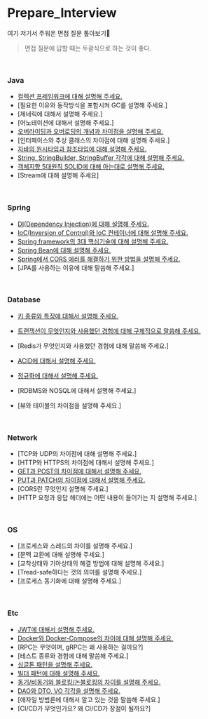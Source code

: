 # Prepare_Interview

여기 저기서 주워온 면접 질문 톺아보기:fist_left:

> 면접 질문에 답할 때는 두괄식으로 하는 것이 좋다.

<br>

### Java

+ [컬렉션 프레임워크에 대해 설명해 주세요.](https://github.com/syxxn/Prepare_Interview/blob/main/JAVA/%EC%BB%AC%EB%A0%89%EC%85%98%20%ED%94%84%EB%A0%88%EC%9E%84%EC%9B%8C%ED%81%AC.md)
+ [필요한 이유와 동작방식을 포함시켜 GC를 설명해 주세요.]
+ [제네릭에 대해서 설명해 주세요.]
+ [어노테이션에 대해서 설명해 주세요.]
+ [오버라이딩과 오버로딩의 개념과 차이점을 설명해 주세요.](https://github.com/syxxn/Prepare_Interview/blob/main/JAVA/%EC%98%A4%EB%B2%84%EB%9D%BC%EC%9D%B4%EB%94%A9%EA%B3%BC%20%EC%98%A4%EB%B2%84%EB%A1%9C%EB%94%A9.md)
+ [인터페이스와 추상 클래스의 차이점에 대해 설명해 주세요.]
+ [자바의 원시타입과 참조타입에 대해 설명해 주세요.](https://github.com/syxxn/Prepare_Interview/blob/main/JAVA/%EC%9E%90%EB%B0%94%EC%9D%98%20%EC%9B%90%EC%8B%9C%ED%83%80%EC%9E%85%EA%B3%BC%20%EC%B0%B8%EC%A1%B0%ED%83%80%EC%9E%85.md)
+ [String, StringBuilder, StringBuffer 각각에 대해 설명해 주세요.](https://github.com/syxxn/Prepare_Interview/blob/main/JAVA/String%2C%20StringBuilder%2C%20StringBuffer.md)
+ [객체지향 5대원칙 SOLID에 대해 아는대로 설명해 주세요.](https://github.com/syxxn/Prepare_Interview/blob/main/JAVA/SOLID.md)
+ [Stream에 대해 설명해 주세요]

<br>

### Spring

+ [DI(Dependency Injection)에 대해 설명해 주세요.](https://github.com/syxxn/Prepare_Interview/blob/main/SPRINGBOOT/DI(Dependency%20Injection).md)
+ [IoC(Inversion of Control)와 IoC 컨테이너에 대해 설명해 주세요.](https://github.com/syxxn/Prepare_Interview/blob/main/SPRINGBOOT/IoC(Inversion%20Of%20Control).md)
+ [Spring framework의 3대 핵심기술에 대해 설명해 주세요.](https://github.com/syxxn/Prepare_Interview/blob/main/SPRINGBOOT/Spring%20Triangle.md)
+ [Spring Bean에 대해 설명해 주세요.](https://github.com/syxxn/Prepare_Interview/blob/main/SPRINGBOOT/Bean.md)
+ [Spring에서 CORS 에러를 해결하기 위한 방법을 설명해 주세요.](https://github.com/syxxn/Prepare_Interview/blob/main/SPRINGBOOT/Spring%EC%97%90%EC%84%9C%20CORS%20%ED%95%B4%EA%B2%B0%ED%95%98%EB%8A%94%20%EB%B2%95.md)
+ [JPA를 사용하는 이유에 대해 말씀해 주세요.]

<br>

### Database

+ [키 종류와 특징에 대해서 설명해 주세요.](https://github.com/syxxn/Prepare_Interview/blob/main/DATABASE/Database%20Key.md)

+ [트랜잭션이 무엇인지와 사용했던 경험에 대해 구체적으로 말씀해 주세요.](https://github.com/syxxn/Prepare_Interview/blob/main/DATABASE/Transaction.md)
+ [Redis가 무엇인지와 사용했던 경험에 대해 말씀해 주세요.]
+ [ACID에 대해서 설명해 주세요.](https://github.com/syxxn/Prepare_Interview/blob/main/DATABASE/ACID.md)
+ [정규화에 대해서 설명해 주세요.](https://github.com/syxxn/Prepare_Interview/blob/main/DATABASE/%EC%A0%95%EA%B7%9C%ED%99%94.md)
+ [RDBMS와 NOSQL에 대해서 설명해 주세요.]
+ [뷰와 테이블의 차이점을 설명해 주세요.]

<br>

### Network

+ [TCP와 UDP의 차이점에 대해 설명해 주세요.]
+ [HTTP와 HTTPS의 차이점에 대해서 설명해 주세요.]
+ [GET과 POST의 차이점에 대해서 설명해 주세요.](https://github.com/syxxn/Prepare_Interview/blob/main/NETWORK/Get%20vs%20Post.md)
+ [PUT과 PATCH의 차이점에 대해서 설명해 주세요.](https://github.com/syxxn/Prepare_Interview/blob/main/NETWORK/Put%20vs%20Patch.md)
+ [CORS란 무엇인지 설명해 주세요.]
+ [HTTP 요청과 응답 헤더에는 어떤 내용이 들어가는 지 설명해 주세요.]

<br>

### OS

+ [프로세스와 스레드의 차이를 설명해 주세요.]
+ [문맥 교환에 대해 설명해 주세요.]
+ [교착상태와 기아상태의 해결 방법에 대해 설명해 주세요.]
+ [Tread-safe하다는 것의 의미를 설명해 주세요.]
+ [프로세스 동기화에 대해 설명해 주세요.]

<br>

### Etc

+ [JWT에 대해서 설명해 주세요.](https://github.com/syxxn/Prepare_Interview/blob/main/ETC/JWT.md)
+ [Docker와 Docker-Compose의 차이에 대해 설명해 주세요.](https://github.com/syxxn/Prepare_Interview/blob/main/ETC/Docker%20%26%20Docker-compose.md)
+ [RPC는 무엇이며, gRPC는 왜 사용하는 걸까요?]
+ [테스트 종류와 경험에 대해 말씀해 주세요.]
+ [싱글톤 패턴을 설명해 주세요.](https://github.com/syxxn/Prepare_Interview/blob/main/ETC/Singleton%20Pattern.md)
+ [빌더 패턴에 대해 설명해 주세요.](https://github.com/syxxn/Prepare_Interview/blob/main/ETC/Builder%20Pattern.md)
+ [동기/비동기와 블로킹/논블로킹의 차이를 설명해 주세요.](https://github.com/syxxn/Prepare_Interview/blob/main/ETC/%EB%8F%99%EA%B8%B0%EB%B9%84%EB%8F%99%EA%B8%B0%20%26%20%EB%B8%94%EB%A1%9C%ED%82%B9%EB%85%BC%EB%B8%94%EB%A1%9C%ED%82%B9.md)
+ [DAO와 DTO, VO 각각을 설명해 주세요.](https://github.com/syxxn/Prepare_Interview/blob/main/ETC/DAO%2C%20DTO%2C%20VO.md)
+ [애자일 방법론에 대해서 알고 있는 것을 말씀해 주세요.]
+ [CI/CD가 무엇인가요? 왜 CI/CD가 장점이 될까요?]

